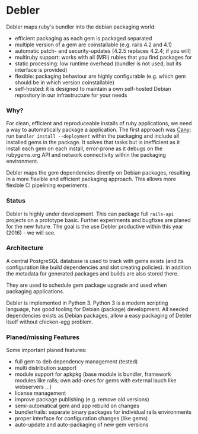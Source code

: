 # Debler

Debler maps ruby's bundler into the debian packaging world:

  - efficient packaging as each gem is packaged separated
  - multiple version of a gem are coinstallable (e.g. rails 4.2 and 4.1)
  - automatic patch- and security-updates (4.2.5 replaces 4.2.4; if you will)
  - multiruby support: works with all (MRI) rubies that you find packages for
  - static processing: low runtime overhead (bundler is not used, but its interface is provided)
  - flexible: packaging behaviour are highly configurable (e.g. which gem should be in which version coinstallable)
  - self-hosted: it is designed to maintain a own self-hosted Debian repository in our infrastructure for your needs


### Why?

For clean, efficient and reproduceable installs of ruby applications, we need a way to automatically package a application. The first approach was [Cany](https://github.com/mswart/cany): run `bundler install --deployment` within the packaging and include all installed gems in the package. It solves that tasks but is inefficient as it install each gem on each install, error-prone as it debugs on the rubygems.org API and network connectivity within the packaging environment.

Debler maps the gem dependencies directly on Debian packages, resulting in a more flexible and efficient packaging approach. This allows more flexible CI pipelining experiments.


### Status

Debler is highly under development. This can package full `rails-api` projects on a prototype basic. Further experiments and bugfixes are planed for the new future. The goal is the use Debler productive within this year (2016) - we will see.


### Architecture

A central PostgreSQL database is used to track with gems exists (and its configuration like build dependencies and slot creating policies). In addition the metadata for generated packages and builds are also stored there.

They are used to schedule gem package upgrade and used when packaging applications.

Debler is implemented in Python 3. Python 3 is a modern scripting language, has good tooling for Debian (package) development. All needed dependencies exists as Debian packages, allow a easy packaging of Debler itself without chicken-egg problem.


### Planed/missing Features

Some important planed features:

* full gem to deb dependency management (tested)
* multi distribution support
* module support for apkpkg (base module is bundler, framework modules like rails; own add-ones for gems with external lauch like webservers ...)
* license management
* improve package publishing (e.g. remove old versions)
* semi-automatical gem and app rebuild on changes
* bundler/rails: separate binary packages for individual rails environments
* proper interface for configuration changes (like gems)
* auto-update and auto-packaging of new gem versions
